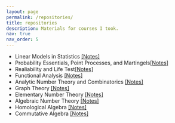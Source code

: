 ```yaml
---
layout: page
permalink: /repositories/
title: repositories
description: Materials for courses I took. 
nav: true
nav_order: 5
---
```


<ul>
<li> Linear Models in Statistics <a href="../assets/pdf/ls.pdf">[Notes]</a> <br /> </li>
<li> Probability Essentials, Point Processes, and Martingels<a href="../assets/pdf/pe.pdf">[Notes]</a> <br /> </li>
<li> Realiability and Life Test<a href="../assets/pdf/pe.pdf">[Notes]</a> <br /> </li>
<li> Functional Analysis <a href="../assets/pdf/fa.pdf">[Notes]</a> <br /> </li>
<li> Analytic Number Theory and Combinatorics <a href="../assets/pdf/anlc.pdf">[Notes]</a> <br /> </li>
<li> Graph Theory <a href="../assets/pdf/gt.pdf">[Notes]</a> <br /> </li>
<li> Elementary Number Theory <a href="../assets/pdf/ent.pdf">[Notes]</a> <br /> </li>
<li> Algebraic Number Theory <a href="../assets/pdf/ant.pdf">[Notes]</a> <br /> </li>
<li> Homological Algebra <a href="../assets/pdf/hla.pdf">[Notes]</a> <br /> </li>
<li> Commutative Algebra <a href="../assets/pdf/cc.pdf">[Notes]</a> <br /> </li>
</ul>  

<!-- ## GitHub users

{% if site.data.repositories.github_users %}
<div class="repositories d-flex flex-wrap flex-md-row flex-column justify-content-between align-items-center">
  {% for user in site.data.repositories.github_users %}
    {% include repository/repo_user.html username=user %}
  {% endfor %}
</div>

---

{% if site.repo_trophies.enabled %}
{% for user in site.data.repositories.github_users %}
  {% if site.data.repositories.github_users.size > 1 %}
  <h4>{{ user }}</h4>
  {% endif %}
  <div class="repositories d-flex flex-wrap flex-md-row flex-column justify-content-between align-items-center">
  {% include repository/repo_trophies.html username=user %}
  </div>

  ---

{% endfor %}
{% endif %}
{% endif %}

## GitHub Repositories

{% if site.data.repositories.github_repos %}
<div class="repositories d-flex flex-wrap flex-md-row flex-column justify-content-between align-items-center">
  {% for repo in site.data.repositories.github_repos %}
    {% include repository/repo.html repository=repo %}
  {% endfor %}
</div>
{% endif %} -->
